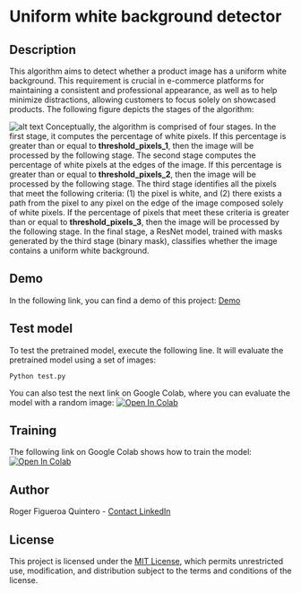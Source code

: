 # Uniform white background detector
## Description
This algorithm aims to detect whether a product image has a uniform white background. This requirement is crucial in e-commerce platforms for maintaining a consistent and professional appearance, as well as to help minimize distractions, allowing customers to focus solely on showcased products. The following figure depicts the stages of the algorithm:

![alt text](https://roggerfq.pythonanywhere.com/static/img/scheme.svg)
Conceptually, the algorithm is comprised of four stages. In the first stage, it computes the percentage of white pixels. If this percentage is greater than or equal to **threshold_pixels_1**, then the image will be processed by the following stage. The second stage computes the percentage of white pixels at the edges of the image. If this percentage is greater than or equal to **threshold_pixels_2**, then the image will be processed by the following stage. The third stage identifies all the pixels that meet the following criteria: (1) the pixel is white, and (2) there exists a path from the pixel to any pixel on the edge of the image composed solely of white pixels. If the percentage of pixels that meet these criteria is greater than or equal to **threshold_pixels_3**, then the image will be processed by the following stage. In the final stage, a ResNet model, trained with masks generated by the third stage (binary mask), classifies whether the image contains a uniform white background.

## Demo
In the following link, you can find a demo of this project: [Demo](https://roggerfq.pythonanywhere.com/uniform_white_background_detector)

## Test model
To test the pretrained model, execute the following line. It will evaluate the pretrained model using a set of images:
``` shell
Python test.py
```
You can also test the next link on Google Colab, where you can evaluate the model with a random image: [![Open In Colab](https://colab.research.google.com/assets/colab-badge.svg)](https://colab.research.google.com/drive/1aAmBuJyjuvnDr1mOLHa8BIlzvzBFmXU0?usp=sharing)

## Training
The following link on Google Colab shows how to train the model: [![Open In Colab](https://colab.research.google.com/assets/colab-badge.svg)](https://colab.research.google.com/drive/1wPTuJsNArvf58z8JJhpliNnORrX06ZD0?usp=sharing)

## Author
Roger Figueroa Quintero - [Contact LinkedIn](https://www.linkedin.com/in/roger-figueroa-quintero/)

## License
This project is licensed under the [MIT License](LICENSE.md), which permits unrestricted use, modification, and distribution subject to the terms and conditions of the license.
